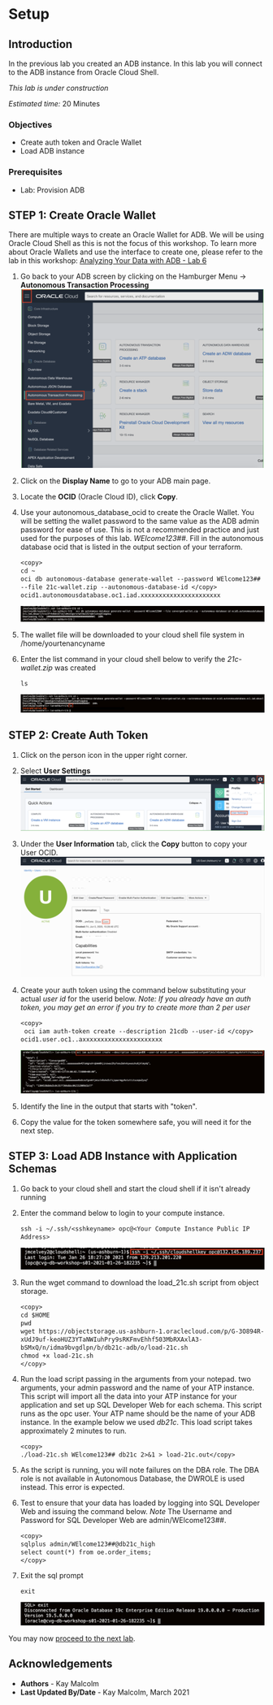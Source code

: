 # Setup

## Introduction
In the previous lab you created an ADB instance.  In this lab you will connect to the ADB instance from Oracle Cloud Shell.

*This lab is under construction*

*Estimated time:* 20 Minutes

### Objectives
- Create auth token and Oracle Wallet 
- Load ADB instance

### Prerequisites
- Lab: Provision ADB

## **STEP 1:** Create Oracle Wallet
There are multiple ways to create an Oracle Wallet for ADB.  We will be using Oracle Cloud Shell as this is not the focus of this workshop.  To learn more about Oracle Wallets and use the interface to create one, please refer to the lab in this workshop: [Analyzing Your Data with ADB - Lab 6](https://apexapps.oracle.com/pls/apex/dbpm/r/livelabs/view-workshop?p180_id=553)

1.  Go back to your ADB screen by clicking on the Hamburger Menu -> **Autonomous Transaction Processing** 
      ![](./images/select-atp.png " ")

2.  Click on the **Display Name** to go to your ADB main page.
   
3.  Locate the **OCID** (Oracle Cloud ID), click **Copy**.  

4.  Use your autonomous\_database\_ocid to create the Oracle Wallet. You will be setting the wallet password to the same value as the ADB admin password for ease of use. This is not a recommended practice and just used for the purposes of this lab. *WElcome123##*. Fill in the autonomous database ocid that is listed in the output section of your terraform.
   
      ````
      <copy>
      cd ~
      oci db autonomous-database generate-wallet --password WElcome123## --file 21c-wallet.zip --autonomous-database-id </copy> ocid1.autonomousdatabase.oc1.iad.xxxxxxxxxxxxxxxxxxxxxx
      ````

      ![](./images/wallet.png " ")

5.  The wallet file will be downloaded to your cloud shell file system in /home/yourtenancyname

6.  Enter the list command in your cloud shell below to verify the *21c-wallet.zip* was created
   
      ````
      ls
      ````
      ![](./images/wallet-created.png " ")

## **STEP 2:** Create Auth Token

1.  Click on the person icon in the upper right corner.
2.  Select **User Settings**
      ![](./images/select-user.png " ")

3.  Under the **User Information** tab, click the **Copy** button to copy your User OCID.
      ![](./images/copy-user-ocid.png " ")

4.  Create your auth token using the command below substituting your actual *user id* for the userid below.  *Note: If you already have an auth token, you may get an error if you try to create more than 2 per user*
   
      ````
      <copy>
       oci iam auth-token create --description 21cdb --user-id </copy> ocid1.user.oc1..axxxxxxxxxxxxxxxxxxxxxx
      ````
      ![](./images/token.png " ")

5.  Identify the line in the output that starts with "token".
6.  Copy the value for the token somewhere safe, you will need it for the next step.


## **STEP 3:**  Load ADB Instance with Application Schemas
1. Go back to your cloud shell and start the cloud shell if it isn't already running
2. Enter the command below to login to your compute instance.    

    ````
    ssh -i ~/.ssh/<sshkeyname> opc@<Your Compute Instance Public IP Address>
    ````
    ![](./images/ssh.png " ")
   
3. Run the wget command to download the load_21c.sh script from object storage.

      ````
      <copy>
      cd $HOME
      pwd
      wget https://objectstorage.us-ashburn-1.oraclecloud.com/p/G-3O894R-xUdJ9uf-keoHUZ3YTaNWIuhPry9sRKFmvEhhf503MbRXAxlA3-bSMxQ/n/idma9bvgdlpn/b/db21c-adb/o/load-21c.sh
      chmod +x load-21c.sh
      </copy>
      ````

4.   Run the load script passing in the arguments from your notepad.  two arguments, your admin password and the name of your ATP instance.  This script will import all the data into your ATP instance for your application and set up SQL Developer Web for each schema.  This script runs as the opc user.  Your ATP name should be the name of your ADB instance.  In the example below we used *db21c*.  This load script takes approximately 2 minutes to run. 
   
      ``` 
      <copy> 
      ./load-21c.sh WElcome123## db21c 2>&1 > load-21c.out</copy>
     
      ```
5.  As the script is running, you will note failures on the DBA role. The DBA role is not available in Autonomous Database, the DWROLE is used instead. This error is expected. 
   
6.  Test to ensure that your data has loaded by logging into SQL Developer Web and issuing the command below. *Note* The Username and Password for SQL Developer Web are admin/WElcome123##. 

      ````
      <copy>
      sqlplus admin/WElcome123##@db21c_high
      select count(*) from oe.order_items;
      </copy>
      ````

7. Exit the sql prompt

    ````
    exit
    ````
    ![](./images/exit.png " ")

You may now [proceed to the next lab](#next).

## Acknowledgements
* **Authors** - Kay Malcolm
* **Last Updated By/Date** - Kay Malcolm, March 2021

